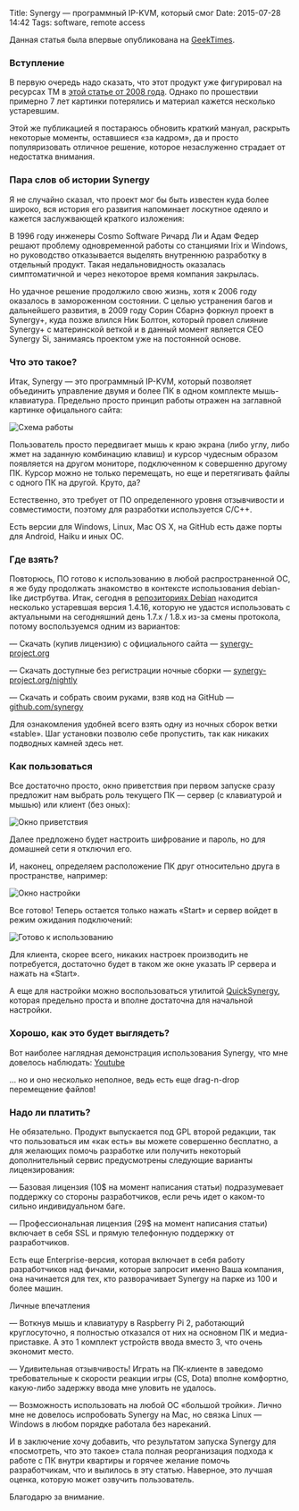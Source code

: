 Title: Synergy — программный IP-KVM, который смог
Date: 2015-07-28 14:42
Tags: software, remote access

Данная статья была впервые опубликована на [GeekTimes](http://geektimes.ru/post/259424/).

### Вступление

В первую очередь надо сказать, что этот продукт уже фигурировал на ресурсах ТМ в [этой статье от 2008 года](http://geektimes.ru/post/44905/). Однако по прошествии примерно 7 лет картинки потерялись и материал кажется несколько устаревшим.

Этой же публикацией я постараюсь обновить краткий мануал, раскрыть некоторые моменты, оставшиеся «за кадром», да и просто популяризовать отличное решение, которое незаслуженно страдает от недостатка внимания.

### Пара слов об истории Synergy

Я не случайно сказал, что проект мог бы быть известен куда более широко, вся история его развития напоминает лоскутное одеяло и кажется заслужвающей краткого изложения:

В 1996 году инженеры Cosmo Software Ричард Ли и Адам Федер решают проблему одновременной работы со станциями Irix и Windows, но руководство отказывается выделять внутреннюю разработку в отдельный продукт. Такая недальновидность оказалась симптоматичной и через некоторое время компания закрылась.

Но удачное решение продолжило свою жизнь, хотя к 2006 году оказалось в замороженном состоянии. С целью устранения багов и дальнейшего развития, в 2009 году Сорин Сбарнэ форкнул проект в Synergy+, куда позже влился Ник Болтон, который провел слияние Synergy+ с материнской веткой и в данный момент является CEO Synergy Si, занимаясь проектом уже на постоянной основе.

### Что это такое?

Итак, Synergy — это программный IP-KVM, который позволяет объединить управление двумя и более ПК в одном комплекте мышь-клавиатура. Предельно просто принцип работы отражен на заглавной картинке офицального сайта:

![Схема работы]({filename}/media/synergy_main.png)

Пользователь просто передвигает мышь к краю экрана (либо углу, либо жмет на заданную комбинацию клавиш) и курсор чудесным образом появляется на другом мониторе, подключенном к совершенно другому ПК. Курсор можно не только перемещать, но еще и перетягивать файлы с одного ПК на другой. Круто, да?

Естественно, это требует от ПО определенного уровня отзывчивости и совместимости, поэтому для разработки используется C/C++.

Есть версии для Windows, Linux, Mac OS X, на GitHub есть даже порты для Android, Haiku и иных ОС.

### Где взять?

Повторюсь, ПО готово к использованию в любой распространенной ОС, я же буду продолжать знакомство в контексте использования debian-like дистрбутва. Итак, сегодня в [репозиториях Debian](https://packages.debian.org/stable/synergy) находится несколько устаревшая версия 1.4.16, которую не удастся использовать с актуальными на сегодняшний день 1.7.x / 1.8.x из-за смены протокола, потому воспользуемся одним из вариантов:

— Скачать (купив лицензию) с официального сайта — [synergy-project.org](http://synergy-project.org/)

— Скачать доступные без регистрации ночные сборки — [synergy-project.org/nightly](http://synergy-project.org/nightly)

— Скачать и собрать своим руками, взяв код на GitHub — [github.com/synergy](https://github.com/synergy/synergy)

Для ознакомления удобней всего взять одну из ночных сборок ветки «stable». Шаг установки позволю себе пропустить, так как никаких подводных камней здесь нет.

### Как пользоваться

Все достаточно просто, окно приветствия при первом запуске сразу предложит нам выбрать роль текущего ПК — сервер (с клавиатурой и мышью) или клиент (без оных):

![Окно приветствия]({filename}/media/synergy_welcome_screen.png)

Далее предложено будет настроить шифрование и пароль, но для домашней сети я отключил его.

И, наконец, определяем расположение ПК друг относительно друга в пространстве, например:

![Окно настройки]({filename}/media/synergy_setup_screen.png)

Все готово! Теперь остается только нажать «Start» и сервер войдет в режим ожидания подключений:

![Готово к использованию]({filename}/media/synergy_ready_screen.png)

Для клиента, скорее всего, никаких настроек производить не потребуется, достаточно будет в таком же окне указать IP сервера и нажать на «Start».

А еще для настройки можно воспользоваться утилитой [QuickSynergy](https://en.wikipedia.org/wiki/QuickSynergy), которая предельно проста и вполне достаточна для начальной настройки.

### Хорошо, как это будет выглядеть?

Вот наиболее наглядная демонстрация использования Synergy, что мне довелось наблюдать: [Youtube](http://www.youtube.com/watch?v=4wkJx9Ozfu8)

… но и оно несколько неполное, ведь есть еще drag-n-drop перемещение файлов!

### Надо ли платить?

Не обязательно. Продукт выпускается под GPL второй редакции, так что пользоваться им «как есть» вы можете совершенно бесплатно, а для желающих помочь разработке или получить некоторый дополнительный сервис предусмотрены следующие варианты лицензирования:

— Базовая лицензия (10$ на момент написания статьи) подразумевает поддержку со стороны разработчиков, если речь идет о каком-то сильно индивидуальном баге.

— Профессиональная лицензия (29$ на момент написания статьи) включает в себя SSL и прямую телефонную поддержку от разработчиков.

Есть еще Enterprise-версия, которая включает в себя работу разработчиков над фичами, которые запросит именно Ваша компания, она начинается для тех, кто разворачивает Synergy на парке из 100 и более машин.

Личные впечатления

— Воткнув мышь и клавиатуру в Raspberry Pi 2, работающий круглосуточно, я полностью отказался от них на основном ПК и медиа-приставке. А это 1 комплект устройств ввода вместо 3, что очень экономит место.

— Удивительная отзывчивость! Играть на ПК-клиенте в заведомо требовательные к скорости реакции игры (CS, Dota) вполне комфортно, какую-либо задержку ввода мне уловить не удалось.

— Возможность использовать на любой ОС «большой тройки». Лично мне не довелось испробовать Synergy на Mac, но связка Linux — Windows в любом порядке работала без нареканий.

И в заключение хочу добавить, что результатом запуска Synergy для «посмотреть, что это такое» стала полная реорганизация подхода к работе с ПК внутри квартиры и горячее желание помочь разработчикам, что и вылилось в эту статью. Наверное, это лучшая оценка, которую может озвучить пользователь.

Благодарю за внимание.
